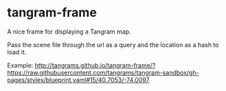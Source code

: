 # tangram-frame
A nice frame for displaying a Tangram map.

Pass the scene file through the url as a query and the location as a hash to load it.

Example:
http://tangrams.github.io/tangram-frame/?https://raw.githubusercontent.com/tangrams/tangram-sandbox/gh-pages/styles/blueprint.yaml#15/40.7053/-74.0097